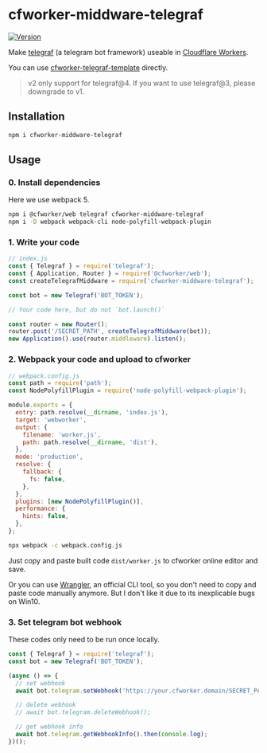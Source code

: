 # cfworker-middware-telegraf

[![Version](https://img.shields.io/npm/v/cfworker-middware-telegraf.svg?style=flat-square)](https://www.npmjs.com/package/cfworker-middware-telegraf)

Make [telegraf](https://github.com/telegraf/telegraf) (a telegram bot framework) useable in [Cloudflare Workers](https://workers.cloudflare.com/).

You can use [cfworker-telegraf-template](https://github.com/Tsuk1ko/cfworker-telegraf-template) directly.

> v2 only support for telegraf@4. If you want to use telegraf@3, please downgrade to v1.

## Installation

```bash
npm i cfworker-middware-telegraf
```

## Usage

### 0. Install dependencies

Here we use webpack 5.

```bash
npm i @cfworker/web telegraf cfworker-middware-telegraf
npm i -D webpack webpack-cli node-polyfill-webpack-plugin
```

### 1. Write your code

```js
// index.js
const { Telegraf } = require('telegraf');
const { Application, Router } = require('@cfworker/web');
const createTelegrafMiddware = require('cfworker-middware-telegraf');

const bot = new Telegraf('BOT_TOKEN');

// Your code here, but do not `bot.launch()`

const router = new Router();
router.post('/SECRET_PATH', createTelegrafMiddware(bot));
new Application().use(router.middleware).listen();
```

### 2. Webpack your code and upload to cfworker

```js
// webpack.config.js
const path = require('path');
const NodePolyfillPlugin = require('node-polyfill-webpack-plugin');

module.exports = {
  entry: path.resolve(__dirname, 'index.js'),
  target: 'webworker',
  output: {
    filename: 'worker.js',
    path: path.resolve(__dirname, 'dist'),
  },
  mode: 'production',
  resolve: {
    fallback: {
      fs: false,
    },
  },
  plugins: [new NodePolyfillPlugin()],
  performance: {
    hints: false,
  },
};
```

```bash
npx webpack -c webpack.config.js
```

Just copy and paste built code `dist/worker.js` to cfworker online editor and save.

Or you can use [Wrangler](https://developers.cloudflare.com/workers/cli-wrangler), an official CLI tool, so you don't need to copy and paste code manually anymore. But I don't like it due to its inexplicable bugs on Win10.

### 3. Set telegram bot webhook

These codes only need to be run once locally.

```js
const { Telegraf } = require('telegraf');
const bot = new Telegraf('BOT_TOKEN');

(async () => {
  // set webhook
  await bot.telegram.setWebhook('https://your.cfworker.domain/SECRET_PATH');

  // delete webhook
  // await bot.telegram.deleteWebhook();

  // get webhook info
  await bot.telegram.getWebhookInfo().then(console.log);
})();
```
